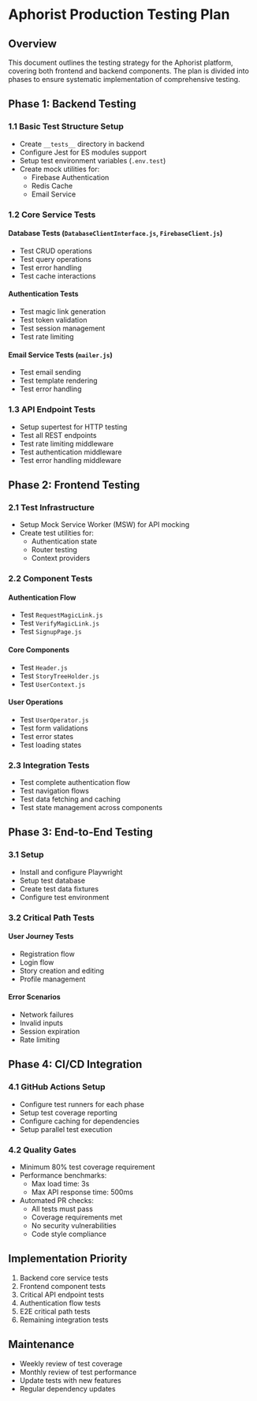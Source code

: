# Aphorist Production Testing Plan

## Overview
This document outlines the testing strategy for the Aphorist platform, covering both frontend and backend components. The plan is divided into phases to ensure systematic implementation of comprehensive testing.

## Phase 1: Backend Testing
### 1.1 Basic Test Structure Setup
- Create `__tests__` directory in backend
- Configure Jest for ES modules support
- Setup test environment variables (`.env.test`)
- Create mock utilities for:
  - Firebase Authentication
  - Redis Cache
  - Email Service

### 1.2 Core Service Tests
#### Database Tests (`DatabaseClientInterface.js`, `FirebaseClient.js`)
- Test CRUD operations
- Test query operations
- Test error handling
- Test cache interactions

#### Authentication Tests
- Test magic link generation
- Test token validation
- Test session management
- Test rate limiting

#### Email Service Tests (`mailer.js`)
- Test email sending
- Test template rendering
- Test error handling

### 1.3 API Endpoint Tests
- Setup supertest for HTTP testing
- Test all REST endpoints
- Test rate limiting middleware
- Test authentication middleware
- Test error handling middleware

## Phase 2: Frontend Testing
### 2.1 Test Infrastructure
- Setup Mock Service Worker (MSW) for API mocking
- Create test utilities for:
  - Authentication state
  - Router testing
  - Context providers

### 2.2 Component Tests
#### Authentication Flow
- Test `RequestMagicLink.js`
- Test `VerifyMagicLink.js`
- Test `SignupPage.js`

#### Core Components
- Test `Header.js`
- Test `StoryTreeHolder.js`
- Test `UserContext.js`

#### User Operations
- Test `UserOperator.js`
- Test form validations
- Test error states
- Test loading states

### 2.3 Integration Tests
- Test complete authentication flow
- Test navigation flows
- Test data fetching and caching
- Test state management across components

## Phase 3: End-to-End Testing
### 3.1 Setup
- Install and configure Playwright
- Setup test database
- Create test data fixtures
- Configure test environment

### 3.2 Critical Path Tests
#### User Journey Tests
- Registration flow
- Login flow
- Story creation and editing
- Profile management

#### Error Scenarios
- Network failures
- Invalid inputs
- Session expiration
- Rate limiting

## Phase 4: CI/CD Integration
### 4.1 GitHub Actions Setup
- Configure test runners for each phase
- Setup test coverage reporting
- Configure caching for dependencies
- Setup parallel test execution

### 4.2 Quality Gates
- Minimum 80% test coverage requirement
- Performance benchmarks:
  - Max load time: 3s
  - Max API response time: 500ms
- Automated PR checks:
  - All tests must pass
  - Coverage requirements met
  - No security vulnerabilities
  - Code style compliance

## Implementation Priority
1. Backend core service tests
2. Frontend component tests
3. Critical API endpoint tests
4. Authentication flow tests
5. E2E critical path tests
6. Remaining integration tests

## Maintenance
- Weekly review of test coverage
- Monthly review of test performance
- Update tests with new features
- Regular dependency updates 